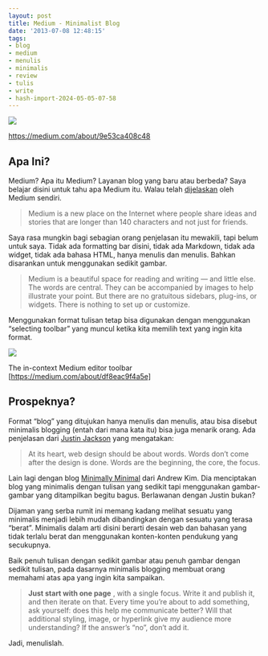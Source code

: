 ```yaml
---
layout: post
title: Medium - Minimalist Blog
date: '2013-07-08 12:48:15'
tags:
- blog
- medium
- menulis
- minimalis
- review
- tulis
- write
- hash-import-2024-05-05-07-58
---
```


 ![](https://i1.wp.com/104.199.202.96/wp-content/uploads/2013/07/0-PAD_s3-o3o2yhsUR.jpeg?resize=699%2C293)

https://medium.com/about/9e53ca408c48

## Apa Ini?

Medium? Apa itu Medium? Layanan blog yang baru atau berbeda? Saya belajar disini untuk tahu apa Medium itu. Walau telah [dijelaskan](https://medium.com/about/9e53ca408c48) oleh Medium sendiri.

> Medium is a new place on the Internet where people share ideas and stories that are longer than 140 characters and not just for friends.

<!--more-->

Saya rasa mungkin bagi sebagian orang penjelasan itu mewakili, tapi belum untuk saya. Tidak ada formatting bar disini, tidak ada Markdown, tidak ada widget, tidak ada bahasa HTML, hanya menulis dan menulis. Bahkan disarankan untuk menggunakan sedikit gambar.

> Medium is a beautiful space for reading and writing — and little else. The words are central. They can be accompanied by images to help illustrate your point. But there are no gratuitous sidebars, plug-ins, or widgets. There is nothing to set up or customize.

Menggunakan format tulisan tetap bisa digunakan dengan menggunakan “selecting toolbar” yang muncul ketika kita memilih text yang ingin kita format.

 ![](https://i0.wp.com/dl.dropboxusercontent.com/u/15623890/Blog/0-YHJ5LgVLEOzfSXNY.png?resize=322%2C110&ssl=1)

The in-context Medium editor toolbar [https://medium.com/about/df8eac9f4a5e]

## Prospeknya?

Format “blog” yang ditujukan hanya menulis dan menulis, atau bisa disebut minimalis blogging (entah dari mana kata itu) bisa juga menarik orang. Ada penjelasan dari [Justin Jackson](http://justinjackson.ca/words.html) yang mengatakan:

> At its heart, web design should be about words. Words don’t come after the design is done. Words are the beginning, the core, the focus.

Lain lagi dengan blog [Minimally Minimal](http://www.minimallyminimal.com/) dari Andrew Kim. Dia menciptakan blog yang minimalis dengan tulisan yang sedikit tapi menggunakan gambar-gambar yang ditampilkan begitu bagus. Berlawanan dengan Justin bukan?

Dijaman yang serba rumit ini memang kadang melihat sesuatu yang minimalis menjadi lebih mudah dibandingkan dengan sesuatu yang terasa “berat”. Minimalis dalam arti disini berarti desain web dan bahasan yang tidak terlalu berat dan menggunakan konten-konten pendukung yang secukupnya.

Baik penuh tulisan dengan sedikit gambar atau penuh gambar dengan sedikit tulisan, pada dasarnya minimalis blogging membuat orang memahami atas apa yang ingin kita sampaikan.

> **Just start with one page** , with a single focus. Write it and publish it, and then iterate on that. Every time you’re about to add something, ask yourself: does this help me communicate better? Will that additional styling, image, or hyperlink give my audience more understanding? If the answer’s “no”, don’t add it.

Jadi, menulislah.

<!--kg-card-end: html-->